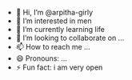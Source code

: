 - 👋 Hi, I’m @arpitha-girly
- 👀 I’m interested in men
- 🌱 I’m currently learning life
- 💞️ I’m looking to collaborate on ...
- 📫 How to reach me ...
- 😄 Pronouns: ...
- ⚡ Fun fact: i am very open

<!---
arpitha-girly/arpitha-girly is a ✨ special ✨ repository because its `README.md` (this file) appears on your GitHub profile.
You can click the Preview link to take a look at your changes.
--->
